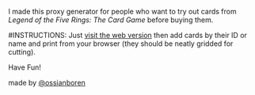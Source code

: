 I made this proxy generator for people who want to try out cards from _Legend of the Five Rings: The Card Game_ before buying them.

#INSTRUCTIONS:
Just [visit the web version](https://catnipped.github.io/Kitchen-L5R/) then add cards by their ID or name and print from your browser (they should be neatly gridded for cutting).

Have Fun!

made by [@ossianboren](https://twitter.com/ossianboren)

